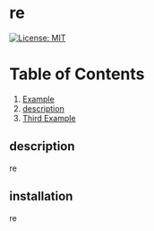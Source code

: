 # re
  [![License: MIT](https://img.shields.io/badge/License-MIT-yellow.svg)](https://opensource.org/licenses/MIT)


  # Table of Contents
1. [Example](#example)
2. [description](#description)
3. [Third Example](#third-example)
## description 
re 
## installation
re
